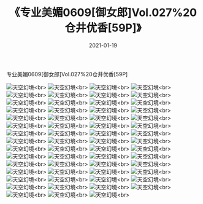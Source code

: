 ﻿---
layout: post
title: 《专业美媚0609[御女郎]Vol.027%20仓井优香[59P]》
date: 2021-01-19
img: http://photo.orgx.cf/性感/2021/专业美媚0609[御女郎]Vol.027%20仓井优香[59P]/000.jpg
tags: [美女,性感,泳衣]
---

专业美媚0609[御女郎]Vol.027%20仓井优香[59P]



![天空幻境](http://photo.orgx.cf/性感/2021/专业美媚0609[御女郎]Vol.027%20仓井优香[59P]/001.jpg''天空幻境'')<br>
![天空幻境](http://photo.orgx.cf/性感/2021/专业美媚0609[御女郎]Vol.027%20仓井优香[59P]/002.jpg''天空幻境'')<br>
![天空幻境](http://photo.orgx.cf/性感/2021/专业美媚0609[御女郎]Vol.027%20仓井优香[59P]/003.jpg''天空幻境'')<br>
![天空幻境](http://photo.orgx.cf/性感/2021/专业美媚0609[御女郎]Vol.027%20仓井优香[59P]/004.jpg''天空幻境'')<br>
![天空幻境](http://photo.orgx.cf/性感/2021/专业美媚0609[御女郎]Vol.027%20仓井优香[59P]/005.jpg''天空幻境'')<br>
![天空幻境](http://photo.orgx.cf/性感/2021/专业美媚0609[御女郎]Vol.027%20仓井优香[59P]/006.jpg''天空幻境'')<br>
![天空幻境](http://photo.orgx.cf/性感/2021/专业美媚0609[御女郎]Vol.027%20仓井优香[59P]/007.jpg''天空幻境'')<br>
![天空幻境](http://photo.orgx.cf/性感/2021/专业美媚0609[御女郎]Vol.027%20仓井优香[59P]/008.jpg''天空幻境'')<br>
![天空幻境](http://photo.orgx.cf/性感/2021/专业美媚0609[御女郎]Vol.027%20仓井优香[59P]/009.jpg''天空幻境'')<br>
![天空幻境](http://photo.orgx.cf/性感/2021/专业美媚0609[御女郎]Vol.027%20仓井优香[59P]/010.jpg''天空幻境'')<br>
![天空幻境](http://photo.orgx.cf/性感/2021/专业美媚0609[御女郎]Vol.027%20仓井优香[59P]/011.jpg''天空幻境'')<br>
![天空幻境](http://photo.orgx.cf/性感/2021/专业美媚0609[御女郎]Vol.027%20仓井优香[59P]/012.jpg''天空幻境'')<br>
![天空幻境](http://photo.orgx.cf/性感/2021/专业美媚0609[御女郎]Vol.027%20仓井优香[59P]/013.jpg''天空幻境'')<br>
![天空幻境](http://photo.orgx.cf/性感/2021/专业美媚0609[御女郎]Vol.027%20仓井优香[59P]/014.jpg''天空幻境'')<br>
![天空幻境](http://photo.orgx.cf/性感/2021/专业美媚0609[御女郎]Vol.027%20仓井优香[59P]/015.jpg''天空幻境'')<br>
![天空幻境](http://photo.orgx.cf/性感/2021/专业美媚0609[御女郎]Vol.027%20仓井优香[59P]/016.jpg''天空幻境'')<br>
![天空幻境](http://photo.orgx.cf/性感/2021/专业美媚0609[御女郎]Vol.027%20仓井优香[59P]/017.jpg''天空幻境'')<br>
![天空幻境](http://photo.orgx.cf/性感/2021/专业美媚0609[御女郎]Vol.027%20仓井优香[59P]/018.jpg''天空幻境'')<br>
![天空幻境](http://photo.orgx.cf/性感/2021/专业美媚0609[御女郎]Vol.027%20仓井优香[59P]/019.jpg''天空幻境'')<br>
![天空幻境](http://photo.orgx.cf/性感/2021/专业美媚0609[御女郎]Vol.027%20仓井优香[59P]/020.jpg''天空幻境'')<br>
![天空幻境](http://photo.orgx.cf/性感/2021/专业美媚0609[御女郎]Vol.027%20仓井优香[59P]/021.jpg''天空幻境'')<br>
![天空幻境](http://photo.orgx.cf/性感/2021/专业美媚0609[御女郎]Vol.027%20仓井优香[59P]/022.jpg''天空幻境'')<br>
![天空幻境](http://photo.orgx.cf/性感/2021/专业美媚0609[御女郎]Vol.027%20仓井优香[59P]/023.jpg''天空幻境'')<br>
![天空幻境](http://photo.orgx.cf/性感/2021/专业美媚0609[御女郎]Vol.027%20仓井优香[59P]/024.jpg''天空幻境'')<br>
![天空幻境](http://photo.orgx.cf/性感/2021/专业美媚0609[御女郎]Vol.027%20仓井优香[59P]/025.jpg''天空幻境'')<br>
![天空幻境](http://photo.orgx.cf/性感/2021/专业美媚0609[御女郎]Vol.027%20仓井优香[59P]/026.jpg''天空幻境'')<br>
![天空幻境](http://photo.orgx.cf/性感/2021/专业美媚0609[御女郎]Vol.027%20仓井优香[59P]/027.jpg''天空幻境'')<br>
![天空幻境](http://photo.orgx.cf/性感/2021/专业美媚0609[御女郎]Vol.027%20仓井优香[59P]/028.jpg''天空幻境'')<br>
![天空幻境](http://photo.orgx.cf/性感/2021/专业美媚0609[御女郎]Vol.027%20仓井优香[59P]/029.jpg''天空幻境'')<br>
![天空幻境](http://photo.orgx.cf/性感/2021/专业美媚0609[御女郎]Vol.027%20仓井优香[59P]/030.jpg''天空幻境'')<br>
![天空幻境](http://photo.orgx.cf/性感/2021/专业美媚0609[御女郎]Vol.027%20仓井优香[59P]/031.jpg''天空幻境'')<br>
![天空幻境](http://photo.orgx.cf/性感/2021/专业美媚0609[御女郎]Vol.027%20仓井优香[59P]/032.jpg''天空幻境'')<br>
![天空幻境](http://photo.orgx.cf/性感/2021/专业美媚0609[御女郎]Vol.027%20仓井优香[59P]/033.jpg''天空幻境'')<br>
![天空幻境](http://photo.orgx.cf/性感/2021/专业美媚0609[御女郎]Vol.027%20仓井优香[59P]/034.jpg''天空幻境'')<br>
![天空幻境](http://photo.orgx.cf/性感/2021/专业美媚0609[御女郎]Vol.027%20仓井优香[59P]/035.jpg''天空幻境'')<br>
![天空幻境](http://photo.orgx.cf/性感/2021/专业美媚0609[御女郎]Vol.027%20仓井优香[59P]/036.jpg''天空幻境'')<br>
![天空幻境](http://photo.orgx.cf/性感/2021/专业美媚0609[御女郎]Vol.027%20仓井优香[59P]/037.jpg''天空幻境'')<br>
![天空幻境](http://photo.orgx.cf/性感/2021/专业美媚0609[御女郎]Vol.027%20仓井优香[59P]/038.jpg''天空幻境'')<br>
![天空幻境](http://photo.orgx.cf/性感/2021/专业美媚0609[御女郎]Vol.027%20仓井优香[59P]/039.jpg''天空幻境'')<br>
![天空幻境](http://photo.orgx.cf/性感/2021/专业美媚0609[御女郎]Vol.027%20仓井优香[59P]/040.jpg''天空幻境'')<br>
![天空幻境](http://photo.orgx.cf/性感/2021/专业美媚0609[御女郎]Vol.027%20仓井优香[59P]/041.jpg''天空幻境'')<br>
![天空幻境](http://photo.orgx.cf/性感/2021/专业美媚0609[御女郎]Vol.027%20仓井优香[59P]/042.jpg''天空幻境'')<br>
![天空幻境](http://photo.orgx.cf/性感/2021/专业美媚0609[御女郎]Vol.027%20仓井优香[59P]/043.jpg''天空幻境'')<br>
![天空幻境](http://photo.orgx.cf/性感/2021/专业美媚0609[御女郎]Vol.027%20仓井优香[59P]/044.jpg''天空幻境'')<br>
![天空幻境](http://photo.orgx.cf/性感/2021/专业美媚0609[御女郎]Vol.027%20仓井优香[59P]/045.jpg''天空幻境'')<br>
![天空幻境](http://photo.orgx.cf/性感/2021/专业美媚0609[御女郎]Vol.027%20仓井优香[59P]/046.jpg''天空幻境'')<br>
![天空幻境](http://photo.orgx.cf/性感/2021/专业美媚0609[御女郎]Vol.027%20仓井优香[59P]/047.jpg''天空幻境'')<br>
![天空幻境](http://photo.orgx.cf/性感/2021/专业美媚0609[御女郎]Vol.027%20仓井优香[59P]/048.jpg''天空幻境'')<br>
![天空幻境](http://photo.orgx.cf/性感/2021/专业美媚0609[御女郎]Vol.027%20仓井优香[59P]/049.jpg''天空幻境'')<br>
![天空幻境](http://photo.orgx.cf/性感/2021/专业美媚0609[御女郎]Vol.027%20仓井优香[59P]/050.jpg''天空幻境'')<br>
![天空幻境](http://photo.orgx.cf/性感/2021/专业美媚0609[御女郎]Vol.027%20仓井优香[59P]/051.jpg''天空幻境'')<br>
![天空幻境](http://photo.orgx.cf/性感/2021/专业美媚0609[御女郎]Vol.027%20仓井优香[59P]/052.jpg''天空幻境'')<br>
![天空幻境](http://photo.orgx.cf/性感/2021/专业美媚0609[御女郎]Vol.027%20仓井优香[59P]/053.jpg''天空幻境'')<br>
![天空幻境](http://photo.orgx.cf/性感/2021/专业美媚0609[御女郎]Vol.027%20仓井优香[59P]/054.jpg''天空幻境'')<br>
![天空幻境](http://photo.orgx.cf/性感/2021/专业美媚0609[御女郎]Vol.027%20仓井优香[59P]/055.jpg''天空幻境'')<br>
![天空幻境](http://photo.orgx.cf/性感/2021/专业美媚0609[御女郎]Vol.027%20仓井优香[59P]/056.jpg''天空幻境'')<br>
![天空幻境](http://photo.orgx.cf/性感/2021/专业美媚0609[御女郎]Vol.027%20仓井优香[59P]/057.jpg''天空幻境'')<br>
![天空幻境](http://photo.orgx.cf/性感/2021/专业美媚0609[御女郎]Vol.027%20仓井优香[59P]/058.jpg''天空幻境'')<br>
![天空幻境](http://photo.orgx.cf/性感/2021/专业美媚0609[御女郎]Vol.027%20仓井优香[59P]/059.jpg''天空幻境'')<br>